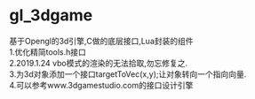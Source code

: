 ﻿# gl_3dgame
基于Opengl的3d引擎,C做的底层接口,Lua封装的组件<br>
1.优化精简tools.h接口<br>
2.2019.1.24 vbo模式的渲染的无法拾取,勿忘修复之.<br>
3.为3d对象添加一个接口targetToVec(x,y);让对象转向一个指向向量.<br>
4.可以参考www.3dgamestudio.com的接口设计引擎

